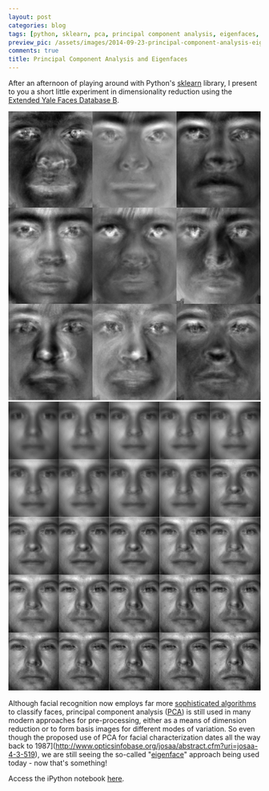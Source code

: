 ```yaml
---
layout: post
categories: blog
tags: [python, sklearn, pca, principal component analysis, eigenfaces, dimensionality reduction]
preview_pic: /assets/images/2014-09-23-principal-component-analysis-eigenfaces.png
comments: true
title: Principal Component Analysis and Eigenfaces
---
```


After an afternoon of playing around with Python's [sklearn](http://scikit-learn.org/stable/modules/generated/sklearn.decomposition.PCA.html) library, I present to you a short little experiment in dimensionality reduction using the [Extended Yale Faces Database B](http://vision.ucsd.edu/content/extended-yale-face-database-b-b).

<img src = "/assets/images/2014-09-23-principal-component-analysis-eigenfaces.png" class = "halfw">

<img src = "/assets/images/2014-09-23-principal-component-analysis-eigenfaces-2.png" class = "halfw">

Although facial recognition now employs far more [sophisticated algorithms](http://arxiv.org/abs/1404.3840) to classify faces, principal component analysis ([PCA](http://en.wikipedia.org/wiki/Principal_component_analysis)) is still used in many modern approaches for pre-processing, either as a means of dimension reduction or to form basis images for different modes of variation. So even though the proposed use of PCA for facial characterization dates all the way back to 1987](http://www.opticsinfobase.org/josaa/abstract.cfm?uri=josaa-4-3-519), we are still seeing the so-called "[eigenface](http://en.wikipedia.org/wiki/Eigenface)" approach being used today - now that's something!

Access the iPython notebook [here](http://nbviewer.ipython.org/github/rcquan/sklearn-practice/blob/master/pca_eigenfaces.ipynb).
